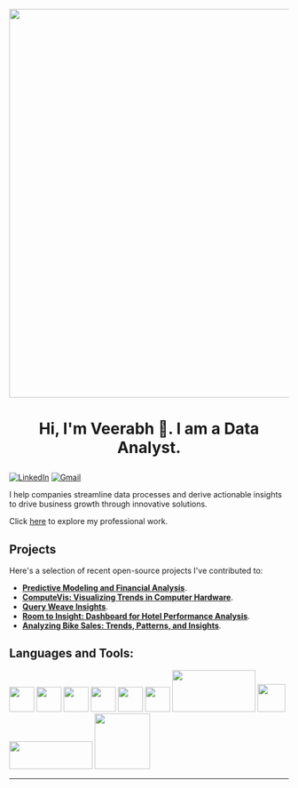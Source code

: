<p align="center">
<img src="https://resumeworded.com/skills-and-keywords/img/data-analyst.jpeg" width="700"> </p>

# <p align="center">Hi, I'm Veerabh 👋. I am a Data Analyst.</p>

[![LinkedIn](https://img.shields.io/badge/linkedin-%230077B5.svg?style=for-the-badge&logo=linkedin&logoColor=white)](https://www.linkedin.com/in/veerabh-mahadik/) 
[![Gmail](https://img.shields.io/badge/Gmail-D14836?style=for-the-badge&logo=gmail&logoColor=white)](veerabhmahadik1@gmail.com)


I help companies streamline data processes and derive actionable insights to drive business growth through innovative solutions.

Click [here](https://veerabhmahadik1.wixsite.com/veerabh-mahadik) to explore my professional work. <!-- Replace with your actual portfolio link -->

## Projects

Here's a selection of recent open-source projects I've contributed to:
- **[Predictive Modeling and Financial Analysis](https://github.com/veerabhmahadik/Python-and-R/tree/master/Predictive_Modeling_and_Financial_Analysis)**.
- **[ComputeVis: Visualizing Trends in Computer Hardware](https://github.com/veerabhmahadik/Tableau/tree/master/ComputeVis%3A%20Visualizing%20Trends%20in%20Computer%20Hardware)**.
- **[Query Weave Insights](https://github.com/veerabhmahadik/SQL/tree/master/Query%20Weave%20Insights)**.
- **[Room to Insight: Dashboard for Hotel Performance Analysis](https://github.com/veerabhmahadik/Power-BI-projects/tree/master/Room%20to%20Insight%3A%20Dashboard%20for%20Hotel%20Performance%20Analysis)**.
- **[Analyzing Bike Sales: Trends, Patterns, and Insights](https://github.com/veerabhmahadik/Excel/tree/master/Analyzing_Bike%20Sales_Trends_%20Patterns_and%20Insights)**.

## Languages and Tools:

<!DOCTYPE html>
<html lang="en">
<head>
<meta charset="UTF-8">
<meta name="viewport" content="width=device-width, initial-scale=1.0">
</head>
<body>
  <div class="logo-container">
    <img src="https://cdn.jsdelivr.net/gh/devicons/devicon@latest/icons/python/python-original-wordmark.svg" width="45" height="45"/> 
    <img src="https://cdn.jsdelivr.net/gh/devicons/devicon@latest/icons/pandas/pandas-original-wordmark.svg" width="45" height="45"/> 
    <img src="https://cdn.jsdelivr.net/gh/devicons/devicon@latest/icons/numpy/numpy-original-wordmark.svg" width="45" height="45"/> 
    <img src="https://cdn.jsdelivr.net/gh/devicons/devicon@latest/icons/matplotlib/matplotlib-plain-wordmark.svg" width="45" height="45"/> 
    <img src="https://cdn.jsdelivr.net/gh/devicons/devicon@latest/icons/r/r-original.svg" width="45" height="45"/>
    <img src="https://cdn.jsdelivr.net/gh/devicons/devicon@latest/icons/rstudio/rstudio-original.svg" width="45" height="45"/>
    <img src="https://1000logos.net/wp-content/uploads/2022/03/Tableau-Logo.jpg" width="150" height="75" />
    <img src="https://cdn.jsdelivr.net/gh/devicons/devicon@latest/icons/mongodb/mongodb-original.svg" width="50" height="50"/> 
    <img src="https://img.shields.io/badge/power_bi-F2C811?style=for-the-badge&logo=powerbi&logoColor=black" width="150" height="50"/>
    <img src="https://cdn.jsdelivr.net/gh/devicons/devicon@latest/icons/mysql/mysql-original-wordmark.svg" width="100" height="100"/>
  </div>
</body>
</html>




<!-- Add more tools and technologies as needed -->

<!-- Optional: Add any additional stats or information you'd like to highlight -->

---

<!--*Data Analyst* 


- 📍 Location
- ⏰ Pacific Standard Time -->


